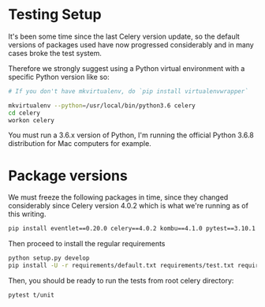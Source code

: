 # Testing Setup

It's been some time since the last Celery version update, so the default versions of packages used
have now progressed considerably and in many cases broke the test system.

Therefore we strongly suggest using a Python virtual environment with a specific Python version
like so:

```bash
# If you don't have mkvirtualenv, do `pip install virtualenvwrapper`

mkvirtualenv --python=/usr/local/bin/python3.6 celery
cd celery
workon celery
```

You must run a 3.6.x version of Python, I'm running the official Python 3.6.8
distribution for Mac computers for example.

# Package versions

We must freeze the following packages in time, since they changed considerably since Celery
version 4.0.2 which is what we're running as of this writing.

```bash
pip install eventlet==0.20.0 celery==4.0.2 kombu==4.1.0 pytest==3.10.1 vine==1.3.0
```

Then proceed to install the regular requirements

```bash
python setup.py develop
pip install -U -r requirements/default.txt requirements/test.txt requirements/deps/mock.txt
```

Then, you should be ready to run the tests from root celery directory:

```bash
pytest t/unit
```

